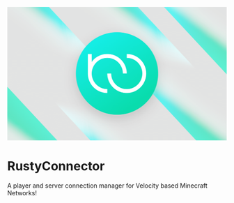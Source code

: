 ![Aelysium Wordmark Image](https://github.com/Aelysium-Group/.github/blob/main/images/logo-color-background.png?raw=true)
# RustyConnector
A player and server connection manager for Velocity based Minecraft Networks!
